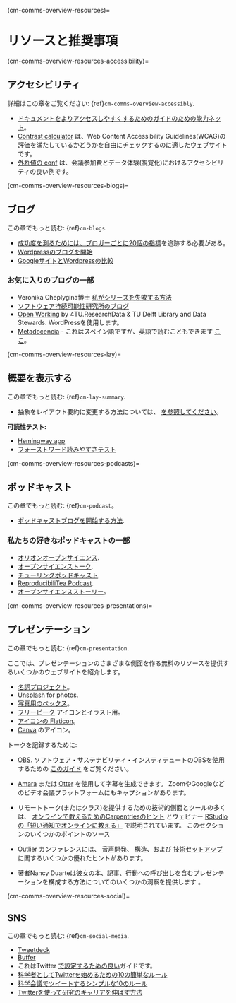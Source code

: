 (cm-comms-overview-resources)=
# リソースと推奨事項

(cm-comms-overview-resources-accessibility)=
## アクセシビリティ

詳細はこの章をご覧ください: {ref}`cm-comms-overview-accessibly`.

* [ドキュメントをよりアクセスしやすくするためのガイドのための能力ネット](https://abilitynet.org.uk/)。
* [Contrast calculator](https://contrastchecker.com/) は、Web Content Accessibility Guidelines(WCAG)の評価を満たしているかどうかを自由にチェックするのに適したウェブサイトです。
* [外れ値の conf](https://www.outlierconf.com/) は、会議参加費とデータ体験(視覚化)におけるアクセシビリティの良い例です。

(cm-comms-overview-resources-blogs)=
## ブログ

この章でもっと読む: {ref}`cm-blogs`.

* [成功度を測るためには、ブロガーごとに20個の指標](https://www.dreamhost.com/blog/metrics-every-blogger-needs-to-track/)を追跡する必要がある。
* [Wordpressのブログを開始](https://www.podcastinsights.com/start-a-wordpress-blog/)
* [GoogleサイトとWordpressの比較](https://superbwebsitebuilders.com/google-sites-vs-wordpress)

### お気に入りのブログの一部
* Veronika Cheplygina博士 [私がシリーズを失敗する方法](https://veronikach.com/failure/)
* [ソフトウェア持続可能性研究所のブログ](https://www.software.ac.uk/blog)
* [Open Working](https://openworking.wordpress.com/) by 4TU.ResearchData & TU Delft Library and Data Stewards. WordPressを使用します。
* [Metadocencia](https://metadocencia.netlify.app/post/) - これはスペイン語ですが、英語で読むこともできます [ここ](https://metadocencia.netlify.app/en/post/)。

(cm-comms-overview-resources-lay)=
## 概要を表示する

この章でもっと読む: {ref}`cm-lay-summary`.

* 抽象をレイアウト要約に変更する方法については、  [を参照してください](https://bitesizebio.com/10871/perfecting-that-lay-summary/)。

**可読性テスト:**
* [Hemingway app](http://www.hemingwayapp.com/)
* [フォーストワード読みやすさテスト](http://thefirstword.co.uk/readabilitytest/)


(cm-comms-overview-resources-podcasts)=
## ポッドキャスト

この章でもっと読む: {ref}`cm-podcast`。

* [ポッドキャストブログを開始する方法](https://www.podcastinsights.com/start-a-podcast/?gclid=CjwKCAiA9vOABhBfEiwATCi7GNV7zJl0tHaVkW-7DCjVdAwGa4q0vbaXB44xsSBHp7YBO8K6pH0syBoCVtUQAvD_BwE).

### 私たちの好きなポッドキャストの一部
* [オリオンオープンサイエンス](https://www.orion-openscience.eu/publications/training-materials/201902/podcasts).
* [オープンサイエンストーク](https://soundcloud.com/opensciencetalk).
* [チューリングポッドキャスト](https://www.turing.ac.uk/news/turing-podcast).
* [ReproducibiliTea Podcast](https://soundcloud.com/reproducibilitea).
* [オープンサイエンスストーリー](https://podcasts.apple.com/gb/podcast/open-science-stories/id1547403532)。

(cm-comms-overview-resources-presentations)=
## プレゼンテーション

この章でもっと読む: {ref}`cm-presentation`.

ここでは、プレゼンテーションのさまざまな側面を作る無料のリソースを提供するいくつかのウェブサイトを紹介します。

* [名詞プロジェクト](https://thenounproject.com)。
* [Unsplash](https://unsplash.com) for photos.
* [写真用のペックス](https://www.pexels.com)。
* [フリーピーク](https://www.freepik.com/free-photos-vectors/english) アイコンとイラスト用。
* [アイコンの Flaticon](https://www.flaticon.com/free-icons/english)。
* [Canva](https://www.canva.com) のアイコン。

トークを記録するために:
* [OBS](https://obsproject.com). ソフトウェア・サステナビリティ・インスティテュートのOBSを使用するための [このガイド](https://software.ac.uk/fellowship-programme/2019/application-video-guide) をご覧ください。
* [Amara](https://amara.org) または [Otter](https://otter.ai/) を使用して字幕を生成できます。 ZoomやGoogleなどのビデオ会議プラットフォームにもキャプションがあります。

* リモートトーク(またはクラス)を提供するための技術的側面とツールの多くは、 [オンラインで教えるためのCarpentriesのヒント](https://carpentries.org/blog/2020/03/tips-for-teaching-online/) とウェビナー [RStudioの「短い通知でオンラインに教える」](https://rstd.io/teach-online-2020) で説明されています。 このセクションのいくつかのポイントのソース

* Outlier カンファレンスには、 [音声開発](https://docs.google.com/presentation/d/1VltGZmwfFcqwJ_pMwNx-ECfhgtl0dhxYC99qM5xnV-U/)、 [構造](https://docs.google.com/presentation/d/1XyFdpqjlvXd_8kIl3dJFHhGTcywX0tayQtHXXYUi9DQ/)、および [技術セットアップ](https://https://docs.google.com/presentation/d/1ZLrVBs5Zt9_DDu2TYUN3CzsEr1WiMXbwj-AP5m9Rbhc/) に関するいくつかの優れたヒントがあります。

* 著者Nancy Duarteは彼女の本、記事、行動への呼び出しを含むプレゼンテーションを構成する方法についてのいくつかの洞察を提供します [](https://://www.ted.com/talks/nancy_duarte_the_secret_structure_of_great_talks?)。

(cm-comms-overview-resources-social)=
## SNS

この章でもっと読む: {ref}`cm-social-media`.

* [Tweetdeck](https://tweetdeck.twitter.com/)
* [Buffer](https://buffer.com/)
* これはTwitter [で設定するための良い](https://www.wired.com/story/how-to-setup-twitter-search-hashtag-and-login-help/)ガイドです。
* [科学者としてTwitterを始めるための10の簡単なルール](https://journals.plos.org/ploscompbiol/article?id=10.1371/journal.pcbi.1007513)
* [科学会議でツイートするシンプルな10のルール](https://journals.plos.org/ploscompbiol/article?id=10.1371/journal.pcbi.1003789)
* [Twitterを使って研究のキャリアを伸ばす方法](https://www.nature.com/articles/d41586-019-00535-w)
